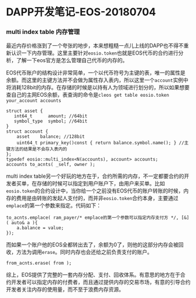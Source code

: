 # DAPP开发笔记-EOS-20180704

### multi index table 内存管理

最近内存价格涨到了一个夸张的地步，本来想粗糙一点儿上线的DAPP也不得不重新认识一下内存管理。这里主要针对`eosio.token`也就是EOS代币的合约进行分析，了解一下eos官方是怎么管理自己代币的内存的。

EOS代币账户的结构设计非常简单，一个以代币符号为主键的表，唯一的属性是余额。而这里的主键方法并不会做为属性存入表内，所以这里一个`account`实例中将消耗128bit的内存。在存储的时候是以持有人为领域进行划分的，所以如果想要查自己的主网EOS余额，表查询的命令是`cleos get table eosio.token your_account accounts`

```
struct asset {
   int64_t      amount; //64bit
   symbol_type  symbol; //64bit
}
struct account {
    asset    balance; //128bit
    uint64_t primary_key()const { return balance.symbol.name(); } //主键方法的结果是不会存入表内的
};
typedef eosio::multi_index<N(accounts), account> accounts;
accounts to_acnts( _self, owner );
```

multi index table另一个好玩的地方在于，合约所需的内存，不一定都要合约的开发者买单，在存储的时候可以指定到用户账户下，由用户来买单。比如`eosio.token`的合约设计中，当你给一个之前没有EOS代币的账户转账的时候，内存的费用是由转账的发起人支付的，而并非`eosio.token`合约本身，主要通过`emplace`的第一个参数来指定。代码如下：

```
to_acnts.emplace( ram_payer/* emplace的第一个参数可以指定内存支付方 */, [&]( auto& a ){
    a.balance = value;
});
```

而如果一个账户他的EOS全都转出去了，余额为0了，则他的这部分内存会被回收，方法为调用`erase`。同时内存也会还给之前负责支付的账户。

```
from_acnts.erase( from );
```

综上，EOS提供了完整的一套内存分配、支付、回收体系。有意思的地方在于合约开发者可以指定内存的付费者，而且通过提供内存的交易市场，有意的引导合约开发者关注内存的使用量，而不至于浪费内存资源。
